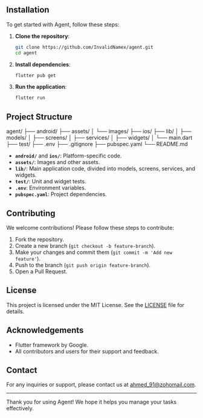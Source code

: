 ## Installation

To get started with Agent, follow these steps:

1. **Clone the repository**:
    ```bash
    git clone https://github.com/InvalidNamex/agent.git
    cd agent
    ```

2. **Install dependencies**:
    ```bash
    flutter pub get
    ```

3. **Run the application**:
    ```bash
    flutter run
    ```

## Project Structure
agent/
├── android/
├── assets/
│ └── images/
├── ios/
├── lib/
│ ├── models/
│ ├── screens/
│ ├── services/
│ ├── widgets/
│ └── main.dart
├── test/
├── .env
├── .gitignore
├── pubspec.yaml
└── README.md

- **`android/`** and **`ios/`**: Platform-specific code.
- **`assets/`**: Images and other assets.
- **`lib/`**: Main application code, divided into models, screens, services, and widgets.
- **`test/`**: Unit and widget tests.
- **`.env`**: Environment variables.
- **`pubspec.yaml`**: Project dependencies.

## Contributing

We welcome contributions! Please follow these steps to contribute:

1. Fork the repository.
2. Create a new branch (`git checkout -b feature-branch`).
3. Make your changes and commit them (`git commit -m 'Add new feature'`).
4. Push to the branch (`git push origin feature-branch`).
5. Open a Pull Request.

## License

This project is licensed under the MIT License. See the [LICENSE](LICENSE) file for details.

## Acknowledgements

- Flutter framework by Google.
- All contributors and users for their support and feedback.

## Contact

For any inquiries or support, please contact us at ahmed_91@zohomail.com.

---

Thank you for using Agent! We hope it helps you manage your tasks effectively.